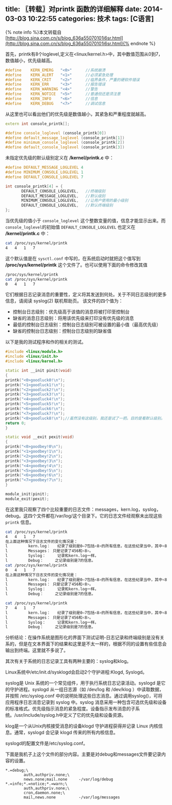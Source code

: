 title: 〖转载〗对printk 函数的详细解释
date: 2014-03-03 10:22:55
categories: 技术
tags: [C语言]
---
{% note info %}本文转载自[http://blog.sina.com.cn/s/blog_636a55070101i6sr.html](http://blog.sina.com.cn/s/blog_636a55070101i6sr.html){% endnote %}

首先，printk有8个loglevel,定义在<linux/kernel.h>中，其中数值范围从0到7，数值越小，优先级越高。
~~~ cpp
#define    KERN_EMERG   "<0>"      //系统崩溃
#define    KERN_ALERT   "<1>"      //必须紧急处理
#define    KERN_CRIT    "<2>"      //临界条件，严重的硬软件错误
#define    KERN_ERR     "<3>"      //报告错误
#define    KERN_WARNING "<4>"      //警告
#define    KERN_NOTICE  "<5>"      //普通但还是须注意
#define    KERN_INFO    "<6>"      //信息
#define    KERN_DEBUG   "<7>"      //调试信息
~~~
从这里也可以看出他们的优先级是数值越小，其紧急和严重程度就越高。<!--more-->
~~~ cpp
extern int console_printk[];

#define console_loglevel (console_printk[0])
#define default_message_loglevel (console_printk[1])
#define minimum_console_loglevel (console_printk[2])
#define default_console_loglevel (console_printk[3])
~~~
未指定优先级的默认级别定义在 **/kernel/printk.c** 中：
~~~ cpp
#define DEFAULT_MESSAGE_LOGLEVEL 4
#define MINIMUM_CONSOLE_LOGLEVEL 1
#define DEFAULT_CONSOLE_LOGLEVEL 7

int console_printk[4] = {
       DEFAULT_CONSOLE_LOGLEVEL,   //终端级别
       DEFAULT_MESSAGE_LOGLEVEL,   //默认级别
       MINIMUM_CONSOLE_LOGLEVEL,   //让用户使用的最小级别
       DEFAULT_CONSOLE_LOGLEVEL,   //默认终端级别
};
~~~

当优先级的值小于 `console_loglevel` 这个整数变量的值，信息才能显示出来。而 `console_loglevel`的初始值 `DEFAULT_CONSOLE_LOGLEVEL` 也定义在 **/kernel/printk.c** 中：

~~~ bash
cat /proc/sys/kernel/printk
4   4   1   7
~~~

这个默认值是在 `sysctl.conf` 中写的，在系统启动时就把这个值写到 **/proc/sys/kernel/printk** 这个文件了。也可以使用下面的命令修改其值
~~~ bash
/proc/sys/kernel/printk
cat /proc/sys/kernel/printk
0   4   1   7
~~~

它们根据日志记录消息的重要性，定义将其发送到何处。关于不同日志级别的更多信息，请阅读 syslog(2) 联机帮助页。
该文件的四个值为：
* 控制台日志级别：优先级高于该值的消息将被打印至控制台
* 缺省的消息日志级别：将用该优先级来打印没有优先级的消息
* 最低的控制台日志级别：控制台日志级别可被设置的最小值（最高优先级）
* 缺省的控制台日志级别：控制台日志级别的缺省值

以下是我的测试程序和作的相关的测试。
~~~ cpp
#include <linux/module.h>
#include <linux/init.h>
#include <linux/kernel.h>

static int __init pinit(void)
{
printk("<0>goodluck0!\n");
printk("<1>goodluck1!\n");
printk("<2>goodluck2!\n");
printk("<3>goodluck3!\n");
printk("<4>goodluck4!\n");
printk("<5>goodluck5!\n");
printk("<6>goodluck6!\n");
printk("<7>goodluck7!\n");
printk("<8>goodluck8!\n");//虽然没有这级别，我还是试了一把。目的是看默认级别。
return 0;
}

static void __exit pexit(void)
{
printk("<0>goodbey!0\n");
printk("<1>goodbey!1\n");
printk("<2>goodbey!2\n");
printk("<3>goodbey!3\n");
printk("<4>goodbey!4\n");
printk("<5>goodbey!5\n");
printk("<6>goodbey!6\n");
printk("<7>goodbey!7\n");
}

module_init(pinit);
module_exit(pexit);
~~~

在这里我只观察了四个比较重要的日志文件：messages，kern.log，syslog，debug。这四个文件都在/var/log/这个目录下。它的日志文件经观察未出现这些 `printk` 信息。
~~~ bash
cat /proc/sys/kernel/printk
4   4   1   7
在上面这种情况下日志文件的变化情况是：
l         kern.log：   纪录了级别是0—7包括<8>的所有信息，在这些纪录当中，其中<8>的纪录是这样的。<8>goodluck8!
l         Messages： 只是记录了456和<8>。
l         Syslog：     记录和kern.log一样。
l         Debug：     之记录级别是7的信息。
cat /proc/sys/kernel/printk
0   4   1   7
在上面这种情况下日志文件的变化情况是：
l         kern.log：   纪录了级别是0—7包括<8>的所有信息，在这些纪录当中，其中<8>的纪录是这样的。<8>goodluck8!
l         Messages： 只是记录了456和<8>。
l         Syslog：     记录和kern.log一样。
l         Debug：     之记录级别是7的信息。

cat /proc/sys/kernel/printk
7   4   1   7
l         kern.log：   纪录了级别是0—7包括<8>的所有信息，在这些纪录当中，其中<8>的纪录是这样的。<8>goodluck8!
l         Messages： 只是记录了456和<8>。
l         Syslog：     记录和kern.log一样。
l         Debug：     之记录级别是7的信息。
~~~
分析结论：在操作系统是图形化的界面下测试证明-日志记录和终端级别是没有关系的，但是在文本界面下的结果和这里是不太一样的，根据不同的设置有些信息会输出到终端。这里就不多说了。

其次有关于系统的日志记录工具有两种主要的：syslog和klog。

Linux系统中/etc/init.d/sysklogd会启动2个守护进程:Klogd, Syslogd。

syslog是 Unix 系统的一个常见组件，用于执行系统日志记录活动。syslogd 是它的守护进程。syslogd 从一组日志源（如 /dev/log 和 /dev/klog ）中读取数据，并按照 /etc/syslog.conf 中的说明处理这些日志消息。通过调用syslog()，可将应用程序日志消息记录到 syslog 中。syslog 消息采用一种包含可选优先级和设备的标准格式。优先级指示消息的紧急程度。设备指示发布消息的子系统。/usr/include/syslog.h中定义了它的优先级和设备资源。

klog是一个从Unix内核接受消息的设备klogd 守护进程获得并记录 Linux 内核信息。通常，syslogd 会记录 klogd 传来的所有内核信息。


syslogd的配置文件是/etc/syslog.conf。

下面是我机子上这个文件的部分内容。主要是对debug和messages文件要记录内容的设置。
~~~ shell
*.=debug;\
        auth,authpriv.none;\
        news.none;mail.none     -/var/log/debug
*.=info;*.=notice;*.=warn;\
        auth,authpriv.none;\
        cron,daemon.none;\
        mail,news.none          -/var/log/messages
~~~
